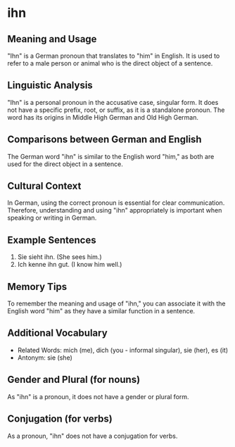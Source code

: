 # ihn
## Meaning and Usage
"Ihn" is a German pronoun that translates to "him" in English. It is used to refer to a male person or animal who is the direct object of a sentence.

## Linguistic Analysis
"Ihn" is a personal pronoun in the accusative case, singular form. It does not have a specific prefix, root, or suffix, as it is a standalone pronoun. The word has its origins in Middle High German and Old High German.

## Comparisons between German and English
The German word "ihn" is similar to the English word "him," as both are used for the direct object in a sentence. 

## Cultural Context
In German, using the correct pronoun is essential for clear communication. Therefore, understanding and using "ihn" appropriately is important when speaking or writing in German.

## Example Sentences
1. Sie sieht ihn. (She sees him.)
2. Ich kenne ihn gut. (I know him well.)

## Memory Tips
To remember the meaning and usage of "ihn," you can associate it with the English word "him" as they have a similar function in a sentence.

## Additional Vocabulary
- Related Words: mich (me), dich (you - informal singular), sie (her), es (it)
- Antonym: sie (she)

## Gender and Plural (for nouns)
As "ihn" is a pronoun, it does not have a gender or plural form.

## Conjugation (for verbs)
As a pronoun, "ihn" does not have a conjugation for verbs.